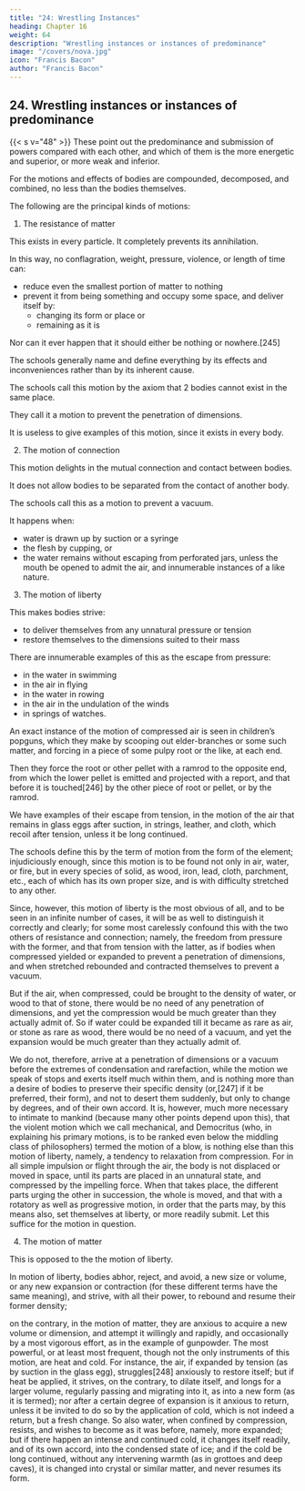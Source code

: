 ```yaml
---
title: "24: Wrestling Instances"
heading: Chapter 16
weight: 64
description: "Wrestling instances or instances of predominance"
image: "/covers/nova.jpg"
icon: "Francis Bacon"
author: "Francis Bacon"
---
```


<!-- The Principal Kinds Of Motions -->

## 24. Wrestling instances or instances of predominance

{{< s v="48" >}} These point out the predominance and submission of powers compared with each other, and which of them is the more energetic and superior, or more weak and inferior. 

For the motions and effects of bodies are compounded, decomposed, and combined, no less than the bodies themselves. 

The following are the principal kinds of motions: <!--  or active powers, in order that their comparative strength, and thence a demonstration and definition of the instances in question, may be rendered more clear. -->

1. The resistance of matter

This exists in every particle. It completely prevents its annihilation.

In this way, no conflagration, weight, pressure, violence, or length of time can:
- reduce even the smallest portion of matter to nothing
- prevent it from being something and occupy some space, and deliver itself by:
  - changing its form or place or
  - remaining as it is

Nor can it ever happen that it should either be nothing or nowhere.[245] 

The schools generally name and define everything by its effects and inconveniences rather than by its inherent cause.

The schools call this motion by the axiom that 2 bodies cannot exist in the same place.

They call it a motion to prevent the penetration of dimensions. 

It is useless to give examples of this motion, since it exists in every body.


2. The motion of connection

This motion delights in the mutual connection and contact between bodies.

It does not allow bodies to be separated from the contact of another body.

The schools call this as a motion to prevent a vacuum.

It happens when:
- water is drawn up by suction or a syringe
- the flesh by cupping, or
- the water remains without escaping from perforated jars, unless the mouth be opened to admit the air, and innumerable instances of a like nature.


3. The motion of liberty

This makes bodies strive:
- to deliver themselves from any unnatural pressure or tension
- restore themselves to the dimensions suited to their mass

There are innumerable examples of this as the escape from pressure:
- in the water in swimming
- in the air in flying
- in the water in rowing
- in the air in the undulation of the winds
- in springs of watches.

An exact instance of the motion of compressed air is seen in children’s popguns, which they make by scooping out elder-branches or some such matter, and forcing in a piece of some pulpy root or the like, at each end.

Then they force the root or other pellet with a ramrod to the opposite end, from which the lower pellet is emitted and projected with a report, and that before it is touched[246] by the other piece of root or pellet, or by the ramrod.

We have examples of their escape from tension, in the motion of the air that remains in glass eggs after suction, in strings, leather, and cloth, which recoil after tension, unless it be long continued.

The schools define this by the term of motion from the form of the element; injudiciously enough, since this motion is to be found not only in air, water, or fire, but in every species of solid, as wood, iron, lead, cloth, parchment, etc., each of which has its own proper size, and is with difficulty stretched to any other. 

Since, however, this motion of liberty is the most obvious of all, and to be seen in an infinite number of cases, it will be as well to distinguish it correctly and clearly; for some most carelessly confound this with the two others of resistance and connection; namely, the freedom from pressure with the former, and that from tension with the latter, as if bodies when compressed yielded or expanded to prevent a penetration of dimensions, and when stretched rebounded and contracted themselves to prevent a vacuum.

But if the air, when compressed, could be brought to the density of water, or wood to that of stone, there would be no need of any penetration of dimensions, and yet the compression would be much greater than they actually admit of. So if water could be expanded till it became as rare as air, or stone as rare as wood, there would be no need of a vacuum, and yet the expansion would be much greater than they actually admit of.

We do not, therefore, arrive at a penetration of dimensions or a vacuum before the extremes of condensation and rarefaction, while the motion we speak of stops and exerts itself much within them, and is nothing more than a desire of bodies to preserve their specific density (or,[247] if it be preferred, their form), and not to desert them suddenly, but only to change by degrees, and of their own accord. It is, however, much more necessary to intimate to mankind (because many other points depend upon this), that the violent motion which we call mechanical, and Democritus (who, in explaining his primary motions, is to be ranked even below the middling class of philosophers) termed the motion of a blow, is nothing else than this motion of liberty, namely, a tendency to relaxation from compression. For in all simple impulsion or flight through the air, the body is not displaced or moved in space, until its parts are placed in an unnatural state, and compressed by the impelling force. When that takes place, the different parts urging the other in succession, the whole is moved, and that with a rotatory as well as progressive motion, in order that the parts may, by this means also, set themselves at liberty, or more readily submit. Let this suffice for the motion in question.

4. The motion of matter

This is opposed to the the motion of liberty.

In motion of liberty, bodies abhor, reject, and avoid, a new size or volume, or any new expansion or contraction (for these different terms have the same meaning), and strive, with all their power, to rebound and resume their former density; 

on the contrary, in the motion of matter, they are anxious to acquire a new volume or dimension, and attempt it willingly and rapidly, and occasionally by a most vigorous effort, as in the example of gunpowder. The most powerful, or at least most frequent, though not the only instruments of this motion, are heat and cold. For instance, the air, if expanded by tension (as by suction in the glass egg), struggles[248] anxiously to restore itself; but if heat be applied, it strives, on the contrary, to dilate itself, and longs for a larger volume, regularly passing and migrating into it, as into a new form (as it is termed); nor after a certain degree of expansion is it anxious to return, unless it be invited to do so by the application of cold, which is not indeed a return, but a fresh change. So also water, when confined by compression, resists, and wishes to become as it was before, namely, more expanded; but if there happen an intense and continued cold, it changes itself readily, and of its own accord, into the condensed state of ice; and if the cold be long continued, without any intervening warmth (as in grottoes and deep caves), it is changed into crystal or similar matter, and never resumes its form.

